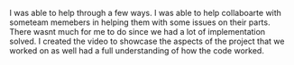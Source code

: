 I was able to help through a few ways. I was able to help collaboarte with someteam memebers in helping them with some issues on their parts. There wasnt much for me to do since we had a lot of implementation solved. I created the video to showcase the aspects of the project that we worked on as well had a full understanding of how the code worked. 